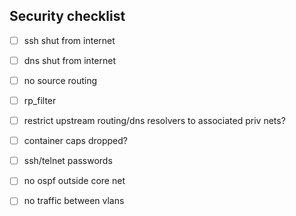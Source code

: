 ## Security checklist

- [ ] ssh shut from internet
- [ ] dns shut from internet
- [ ] no source routing
- [ ] rp_filter
- [ ] restrict upstream routing/dns resolvers to associated priv nets?
- [ ] container caps dropped?
- [ ] ssh/telnet passwords
- [ ] no ospf outside core net
- [ ] no traffic between vlans

